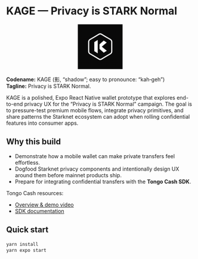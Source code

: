 # KAGE — Privacy is STARK Normal

<p align="center">
  <img src="./kage-logo.png" alt="KAGE logo" width="120" height="120" />
</p>

**Codename:** KAGE (影, “shadow”; easy to pronounce: “kah‑geh”)  
**Tagline:** Privacy is STARK Normal.

KAGE is a polished, Expo React Native wallet prototype that explores end-to-end privacy UX for the “Privacy is STARK Normal” campaign. The goal is to pressure-test premium mobile flows, integrate privacy primitives, and share patterns the Starknet ecosystem can adopt when rolling confidential features into consumer apps.

## Why this build

- Demonstrate how a mobile wallet can make private transfers feel effortless.
- Dogfood Starknet privacy components and intentionally design UX around them before mainnet products ship.
- Prepare for integrating confidential transfers with the **Tongo Cash SDK**.

Tongo Cash resources:

- [Overview & demo video](https://docs.tongo.cash/)
- [SDK documentation](https://docs.tongo.cash/docs/sdk/)

## Quick start

```bash
yarn install
yarn expo start
```
